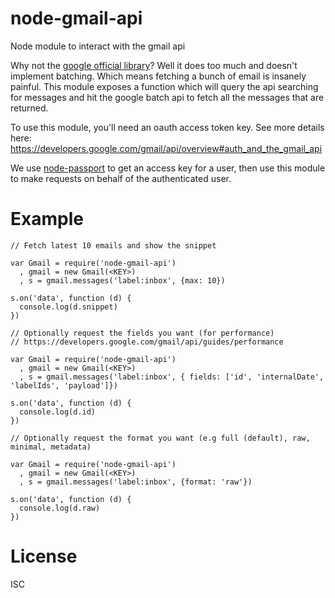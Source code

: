 node-gmail-api
==============

Node module to interact with the gmail api

Why not the [google official library](https://github.com/google/google-api-nodejs-client)? Well it does too much and doesn't implement batching.
Which means fetching a bunch of email is insanely painful. This module exposes a function which will query the api searching for messages and hit the google
batch api to fetch all the messages that are returned.

To use this module, you'll need an oauth access token key. See more details here: https://developers.google.com/gmail/api/overview#auth_and_the_gmail_api

We use [node-passport](https://github.com/jaredhanson/passport-google) to get an access key for a user, then use this module to make requests on behalf of the authenticated user.

Example
=======

```
// Fetch latest 10 emails and show the snippet

var Gmail = require('node-gmail-api')
  , gmail = new Gmail(<KEY>)
  , s = gmail.messages('label:inbox', {max: 10})

s.on('data', function (d) {
  console.log(d.snippet)
})
```


```
// Optionally request the fields you want (for performance)
// https://developers.google.com/gmail/api/guides/performance

var Gmail = require('node-gmail-api')
  , gmail = new Gmail(<KEY>)
  , s = gmail.messages('label:inbox', { fields: ['id', 'internalDate', 'labelIds', 'payload']})

s.on('data', function (d) {
  console.log(d.id)
})
```


```
// Optionally request the format you want (e.g full (default), raw, minimal, metadata)

var Gmail = require('node-gmail-api')
  , gmail = new Gmail(<KEY>)
  , s = gmail.messages('label:inbox', {format: 'raw'})

s.on('data', function (d) {
  console.log(d.raw)
})
```

License
=======
ISC
